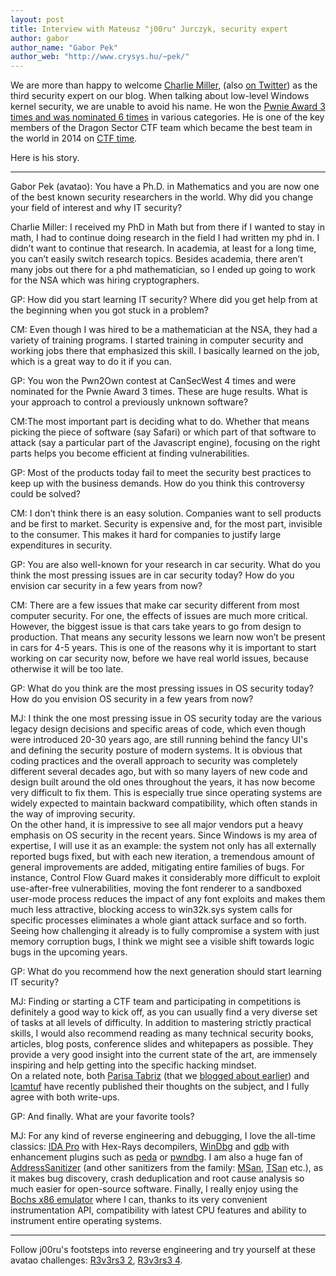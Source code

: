 ```yaml
---
layout: post
title: Interview with Mateusz "j00ru" Jurczyk, security expert
author: gabor
author_name: "Gabor Pek"
author_web: "http://www.crysys.hu/~pek/"
---
```


We are more than happy to welcome [Charlie Miller](http://j00ru.vexillium.org/), (also [on Twitter](https://twitter.com/0xcharlie)) as the third security expert on our blog. When talking about low-level Windows kernel security, we are unable to avoid his name. He won the [Pwnie Award 3 times and was nominated 6 times](http://pwnies.com/) in various categories. He is one of the key members of the Dragon Sector CTF team which became the best team in the world in 2014 on [CTF time](https://ctftime.org/team/3329).


Here is his story.
<!--excerpt-->

----

<span class="post question">Gabor Pek (avatao): You have a Ph.D. in Mathematics and you are now one of the best known security researchers in the world. Why did you change your field of interest and why IT security?</span>

<span class="post answer">Charlie Miller: </span>I received my PhD in Math but from there if I wanted to stay in math, I had to continue doing research in the field I had written my phd in.  I didn’t want to continue that research.  In academia, at least for a long time, you can’t easily switch research topics.  Besides academia, there aren’t many jobs out there for a phd mathematician, so I ended up going to work for the NSA which was hiring cryptographers.

<span class="post question">GP: How did you start learning IT security? Where did you get help from at the beginning when you got stuck in a problem?</span>

<span class="post answer">CM:</span> Even though I was hired to be a mathematician at the NSA, they had a variety of training programs.  I started training in computer security and working jobs there that emphasized this skill.  I basically learned on the job, which is a great way to do it if you can.

<span class="post question">GP: You won the Pwn2Own contest at CanSecWest 4 times and were nominated for the Pwnie Award 3 times. These are huge results. What is your
approach to control a previously unknown software?
</span>

<span class="post answer">CM:</span>The most important part is deciding what to do.  Whether that means picking the piece of software (say Safari) or which part of that software to attack (say a particular part of the Javascript engine), focusing on the right parts helps you become efficient at finding vulnerabilities. 

<span class="post question">GP: Most of the products today fail to meet the security best practices to keep up with the business demands. How do you think this controversy could be solved?
</span>

<span class="post answer">CM:</span> I don’t think there is an easy solution.  Companies want to sell products and be first to market.  Security is expensive and, for the most part, invisible to the consumer.  This makes it hard for companies to justify large expenditures in security.

<span class="post question">GP: You are also well-known for your research in car security. What do you think the most pressing issues are in car security today? How do you
envision car security in a few years from now?
</span>

<span class="post answer">CM:</span> There are a few issues that make car security different from most computer security.  For one, the effects of issues are much more critical.  However, the biggest issue is that cars take years to go from design to production.  That means any security lessons we learn now won’t be present in cars for 4-5 years.  This is one of the reasons why it is important to start working on car security now, before we have real world issues, because otherwise it will be too late.

<span class="post question">GP: What do you think are the most pressing issues in OS security today? How do you envision OS security in a few years from now?</span>

<span class="post answer">MJ:</span> I think the one most pressing issue in OS security today are the various legacy design decisions and specific areas of code, which even though were introduced 20-30 years ago, are still running behind the fancy UI's and defining the security posture of modern systems. It is obvious that coding practices and the overall approach to security was completely different several decades ago, but with so many layers of new code and design built around the old ones throughout the years, it has now become very difficult to fix them. This is especially true since operating systems are widely expected to maintain backward compatibility, which often stands in the way of improving security.
<br>
On the other hand, it is impressive to see all major vendors put a heavy emphasis on OS security in the recent years. Since Windows is my area of expertise, I will use it as an example: the system not only has all externally reported bugs fixed, but with each new iteration, a tremendous amount of general improvements are added, mitigating entire families of bugs. For instance, Control Flow Guard makes it considerably more difficult to exploit use-after-free vulnerabilities, moving the font renderer to a sandboxed user-mode process reduces the impact of any font exploits and makes them much less attractive, blocking access to win32k.sys system calls for specific processes eliminates a whole giant attack surface and so forth.
<br>
Seeing how challenging it already is to fully compromise a system with just memory corruption bugs, I think we might see a visible shift towards logic bugs in the upcoming years.

<span class="post question">GP: What do you recommend how the next generation should start learning IT security?</span>

<span class="post answer">MJ:</span> Finding or starting a CTF team and participating in competitions is definitely a good way to kick off, as you can usually find a very diverse set of tasks at all levels of difficulty. In addition to mastering strictly practical skills, I would also recommend reading as many technical security books, articles, blog posts, conference slides and whitepapers as possible. They provide a very good insight into the current state of the art, are immensely inspiring and help getting into the specific hacking mindset.
<br>
On a related note, both [Parisa Tabriz](https://medium.freecodecamp.com/so-you-want-to-work-in-security-bc6c10157d23#.j1pnq71qf) (that we [blogged about earlier](https://blog.avatao.com/Your-first-avatao-Tuesday/)) and [lcamtuf](https://lcamtuf.blogspot.com/2016/08/so-you-want-to-work-in-security-but-are.html) have recently published their thoughts on the subject, and I fully agree with both write-ups.

<span class="post question">GP: And finally. What are your favorite tools?</span>

<span class="post answer">MJ:</span> For any kind of reverse engineering and debugging, I love the all-time classics: [IDA Pro](https://www.hex-rays.com/products/ida/) with Hex-Rays decompilers, [WinDbg](https://msdn.microsoft.com/en-us/library/windows/hardware/ff551063(v=vs.85).aspx) and [gdb](https://www.gnu.org/software/gdb/) with enhancement plugins such as [peda](https://github.com/longld/peda) or [pwndbg](https://github.com/pwndbg/pwndbg). I am also a huge fan of [AddressSanitizer](https://github.com/google/sanitizers/wiki/AddressSanitizer) (and other sanitizers from the family: [MSan](https://github.com/google/sanitizers/wiki/MemorySanitizer), [TSan](https://github.com/google/sanitizers/wiki/ThreadSanitizerCppManual) etc.), as it makes bug discovery, crash deduplication and root cause analysis so much easier for open-source software. Finally, I really enjoy using the [Bochs x86 emulator](http://bochs.sourceforge.net/) where I can, thanks to its very convenient instrumentation API, compatibility with latest CPU features and ability to instrument entire operating systems.

----

Follow j00ru's footsteps into reverse engineering and try yourself at these avatao challenges: [R3v3rs3 2](https://platform.avatao.com/paths/2bf3c9cb-f759-4915-9a2f-f30164c45fce/challenges/d80d53ed-597a-4b7e-9897-b85784489029), [R3v3rs3 4](https://platform.avatao.com/paths/2bf3c9cb-f759-4915-9a2f-f30164c45fce/challenges/b82ef4d6-35e8-4330-9155-9eedd332833d).